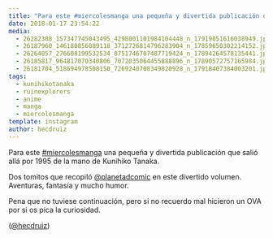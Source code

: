 ```yaml
---
title: "Para este #miercolesmanga una pequeña y divertida publicación que salió allá por 1995 de la mano de Kunihiko Tanaka"
date: 2018-01-17 23:54:22
media: 
  - 26282308_157347745043495_4298001101984104448_n_17919051616038949.jpg
  - 26187960_146180856089118_3712726814796283904_n_17859650302214152.jpg
  - 26264057_276608199532534_8751746707487719424_n_17894264578135441.jpg
  - 26185817_964817070340806_7072035064455888896_n_17890572757165984.jpg
  - 26181704_518694978508150_7269240708349820928_n_17918407384003201.jpg
tags: 
  - kunihikotanaka
  - ruinexplorers
  - anime
  - manga
  - miercolesmanga
template: instagram
author: hecdruiz
---
```


Para este [#miercolesmanga](/tags/miercolesmanga) una pequeña y divertida publicación que salió allá por 1995 de la mano de Kunihiko Tanaka.

Dos tomitos que recopiló [@planetadcomic](https://instagram.com/planetadcomic) en este divertido volumen. Aventuras, fantasía y mucho humor.

Pena que no tuviese continuación, pero si no recuerdo mal hicieron un OVA por si os pica la curiosidad.

([@hecdruiz](https://instagram.com/hecdruiz))
